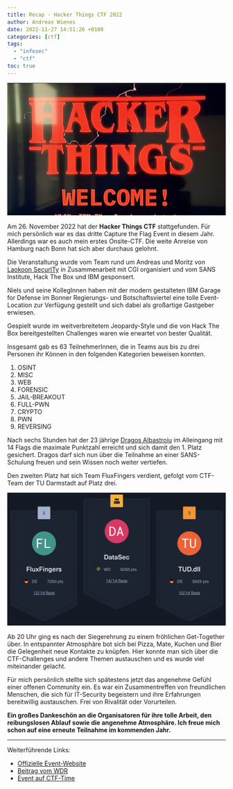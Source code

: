 ```yaml
---
title: Recap - Hacker Things CTF 2022
author: Andreas Wienes
date: 2022-11-27 14:51:26 +0100
categories: [ctf]
tags: 
  - "infosec"
  - "ctf"
toc: true
---
```


![hacker_things_ctf_2022](/assets/img/Welcome-to-Hacker-Things-2022.jpeg)

Am 26. November 2022 hat der **Hacker Things CTF** stattgefunden. Für mich persönlich war es das dritte Capture the Flag Event in diesem Jahr. Allerdings war es auch mein erstes Onsite-CTF. Die weite Anreise von Hamburg nach Bonn hat sich aber durchaus gelohnt.

Die Veranstaltung wurde vom Team rund um Andreas und Moritz von [Laokoon SecurITy](https://laokoon-security.com/) in Zusammenarbeit mit CGI organisiert und vom SANS Institute, Hack The Box und IBM gesponsert. 

Niels und seine KollegInnen haben mit der modern gestalteten IBM Garage for Defense im Bonner Regierungs- und Botschaftsviertel eine tolle Event-Location zur Verfügung gestellt und sich dabei als großartige Gastgeber erwiesen. 

Gespielt wurde im weitverbreitetem Jeopardy-Style und die von Hack The Box bereitgestellten Challenges waren wie erwartet von bester Qualität. 

Insgesamt gab es 63 TeilnehmerInnen, die in Teams aus bis zu drei Personen ihr Können in den folgenden Kategorien beweisen konnten.

1.  OSINT
2.  MISC
3.  WEB
4.  FORENSIC
5.  JAIL-BREAKOUT
6.  FULL-PWN
7.  CRYPTO
8.  PWN
9.  REVERSING

Nach sechs Stunden hat der 23 jährige [Dragos Albastroiu](https://adragos.ro/about/) im Alleingang mit 14 Flags die maximale Punktzahl erreicht und sich damit den 1. Platz gesichert. Dragos darf sich nun über die Teilnahme an einer SANS-Schulung freuen und sein Wissen noch weiter vertiefen. 

Den zweiten Platz hat sich Team FluxFingers verdient, gefolgt vom CTF-Team der TU Darmstadt auf Platz drei.

![hacker_things_ctf_2022_scoring](/assets/img/hacker_things_ctf_2022_scoring.png)

Ab 20 Uhr ging es nach der Siegerehrung zu einem fröhlichen Get-Together über. In entspannter Atmosphäre bot sich bei Pizza, Mate, Kuchen und Bier die Gelegenheit neue Kontakte zu knüpfen. Hier konnte man sich über die CTF-Challenges und andere Themen austauschen und es wurde viel miteinander gelacht. 

Für mich persönlich stellte sich spätestens jetzt das angenehme Gefühl einer offenen Community ein. Es war ein Zusammentreffen von freundlichen Menschen, die sich für IT-Security begeistern und ihre Erfahrungen bereitwillig austauschen. Frei von Rivalität oder Vorurteilen.

**Ein großes Dankeschön an die Organisatoren für ihre tolle Arbeit, den reibungslosen Ablauf sowie die angenehme Atmosphäre. Ich freue mich schon auf eine erneute Teilnahme im kommenden Jahr.**

---

Weiterführende Links:

- [Offizielle Event-Website](https://laokoon-security.com/ctf2022/)
- [Beitrag vom WDR](https://www1.wdr.de/nachrichten/hacker-wettbewerb-bonn-100.html)
- [Event auf CTF-Time](https://ctftime.org/event/1782)


